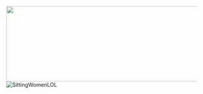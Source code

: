 <div align="Center">
    <img src="https://images.cooltext.com/5709356.png" height="200px" width="600px">
    <img src="https://d9jhi50qo719s.cloudfront.net/7ap/samples/iir_800.gif?230809025525%22" alt="SittingWomenLOL" align="Left">
</div>

